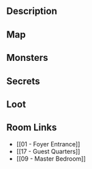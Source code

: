 
## Description

## Map

## Monsters

## Secrets

## Loot

## Room Links

*  [[01 - Foyer Entrance]]
*  [[17 - Guest Quarters]]
*  [[09 - Master Bedroom]]